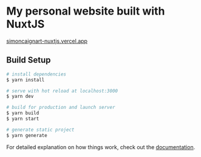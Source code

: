 # My personal website built with NuxtJS

[simoncaignart-nuxtjs.vercel.app](https://simoncaignart-nuxtjs.vercel.app/)

## Build Setup

```bash
# install dependencies
$ yarn install

# serve with hot reload at localhost:3000
$ yarn dev

# build for production and launch server
$ yarn build
$ yarn start

# generate static project
$ yarn generate
```

For detailed explanation on how things work, check out the [documentation](https://nuxtjs.org).
